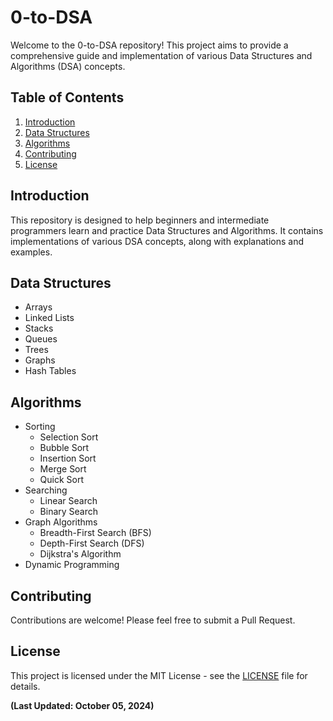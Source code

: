 # 0-to-DSA

Welcome to the 0-to-DSA repository! This project aims to provide a comprehensive guide and implementation of various Data Structures and Algorithms (DSA) concepts.

## Table of Contents

1. [Introduction](#introduction)
2. [Data Structures](#data-structures)
3. [Algorithms](#algorithms)
4. [Contributing](#contributing)
5. [License](#license)

## Introduction

This repository is designed to help beginners and intermediate programmers learn and practice Data Structures and Algorithms. It contains implementations of various DSA concepts, along with explanations and examples.

## Data Structures

- Arrays
- Linked Lists
- Stacks
- Queues
- Trees
- Graphs
- Hash Tables

## Algorithms

- Sorting
  - Selection Sort
  - Bubble Sort
  - Insertion Sort
  - Merge Sort
  - Quick Sort
- Searching
  - Linear Search
  - Binary Search
- Graph Algorithms
  - Breadth-First Search (BFS)
  - Depth-First Search (DFS)
  - Dijkstra's Algorithm
- Dynamic Programming

## Contributing

Contributions are welcome! Please feel free to submit a Pull Request.

## License

This project is licensed under the MIT License - see the [LICENSE](LICENSE) file for details.

**(Last Updated: October 05, 2024)** 
